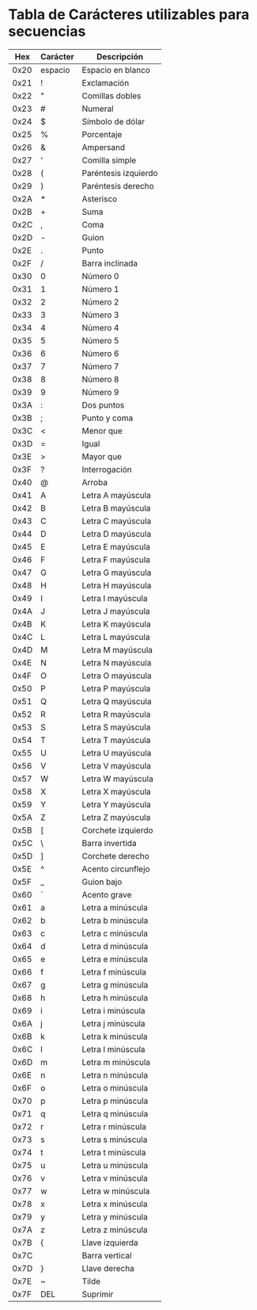 # Tabla de Carácteres utilizables para secuencias
| Hex  | Carácter | Descripción          |
|------|----------|----------------------|
| 0x20 | espacio  | Espacio en blanco    |
| 0x21 |	!	  | Exclamación          |
| 0x22 |	"	  | Comillas dobles      |
| 0x23 |	#	  | Numeral              |
| 0x24 |	$	  | Símbolo de dólar     |
| 0x25 |	%	  | Porcentaje           |
| 0x26 |	&	  | Ampersand            |
| 0x27 |	'	  | Comilla simple       |
| 0x28 |	(	  | Paréntesis izquierdo |
| 0x29 |	)	  | Paréntesis derecho   |
| 0x2A |	*	  | Asterisco            |
| 0x2B |	+	  | Suma                 |
| 0x2C |	,	  | Coma                 |
| 0x2D |	-	  | Guion                |
| 0x2E |	.	  | Punto                |
| 0x2F |	/	  | Barra inclinada      |
| 0x30 |	0	  | Número 0             |
| 0x31 |	1	  | Número 1             |
| 0x32 |	2	  | Número 2             |
| 0x33 |	3	  | Número 3             |
| 0x34 |	4	  | Número 4             |
| 0x35 |	5	  | Número 5             |
| 0x36 |	6	  | Número 6             |
| 0x37 |	7	  | Número 7             |
| 0x38 |	8	  |	Número 8             |
| 0x39 |	9	  |	Número 9             |
| 0x3A |	:	  |	Dos puntos           |
| 0x3B |	;	  |	Punto y coma         |
| 0x3C | 	<	  |	Menor que            |
| 0x3D |	=	  |	Igual                |
| 0x3E |	>	  |	Mayor que            |
| 0x3F |	?	  |	Interrogación        |
| 0x40 |	@	  |	Arroba               |
| 0x41 |	A	  |	Letra A mayúscula    |
| 0x42 |	B	  |	Letra B mayúscula    |
| 0x43 |	C	  |	Letra C mayúscula    |
| 0x44 |	D	  |	Letra D mayúscula    |
| 0x45 |	E	  |	Letra E mayúscula    |
| 0x46 |	F	  |	Letra F mayúscula    |
| 0x47 |	G	  |	Letra G mayúscula    |
| 0x48 |	H	  |	Letra H mayúscula    |
| 0x49 |	I	  |	Letra I mayúscula    |
| 0x4A |	J	  |	Letra J mayúscula    |
| 0x4B |	K	  |	Letra K mayúscula    |
| 0x4C |	L	  |	Letra L mayúscula    |
| 0x4D |	M	  |	Letra M mayúscula    |
| 0x4E |	N	  |	Letra N mayúscula    |
| 0x4F |	O	  |	Letra O mayúscula    |
| 0x50 |	P	  |	Letra P mayúscula    |
| 0x51 |	Q	  |	Letra Q mayúscula    |
| 0x52 |	R	  |	Letra R mayúscula    |
| 0x53 |	S	  |	Letra S mayúscula    |
| 0x54 |	T	  |	Letra T mayúscula    |
| 0x55 |	U	  |	Letra U mayúscula    |
| 0x56 |	V	  |	Letra V mayúscula    |
| 0x57 |	W	  |	Letra W mayúscula    |
| 0x58 |	X	  |	Letra X mayúscula    |
| 0x59 |	Y	  |	Letra Y mayúscula    |
| 0x5A |	Z	  |	Letra Z mayúscula    |
| 0x5B |	[	  |	Corchete izquierdo   |
| 0x5C |	\	  |	Barra invertida      |
| 0x5D |	]	  |	Corchete derecho     |
| 0x5E |	^	  |	Acento circunflejo   |
| 0x5F |	_	  |	Guion bajo           |
| 0x60 |	`	  |	Acento grave         |
| 0x61 |	a	  |	Letra a minúscula    |
| 0x62 |	b	  |	Letra b minúscula    |
| 0x63 |	c	  |	Letra c minúscula    |
| 0x64 | 	d	  |	Letra d minúscula    |
| 0x65 |	e	  |	Letra e minúscula    |
| 0x66 |	f	  |	Letra f minúscula    |
| 0x67 |	g	  |	Letra g minúscula    |
| 0x68 |	h	  |	Letra h minúscula    |
| 0x69 |	i	  |	Letra i minúscula    |
| 0x6A |	j	  |	Letra j minúscula    |
| 0x6B |	k	  |	Letra k minúscula    |
| 0x6C |	l	  |	Letra l minúscula    |
| 0x6D |	m	  |	Letra m minúscula    |
| 0x6E |	n	  |	Letra n minúscula    |
| 0x6F |	o	  |	Letra o minúscula    |
| 0x70 |	p	  |	Letra p minúscula    |
| 0x71 |	q	  |	Letra q minúscula    |
| 0x72 |	r	  |	Letra r minúscula    |
| 0x73 |	s	  |	Letra s minúscula    |
| 0x74 |	t	  |	Letra t minúscula    |
| 0x75 |	u	  |	Letra u minúscula    |
| 0x76 |	v	  |	Letra v minúscula    |
| 0x77 |	w 	  |	Letra w minúscula    |
| 0x78 |	x 	  |	Letra x minúscula    |
| 0x79 |	y 	  |	Letra y minúscula    |
| 0x7A |	z 	  |	Letra z minúscula    |
| 0x7B |	{ 	  |	Llave izquierda      |
| 0x7C |		  |	Barra vertical       |
| 0x7D |	} 	  |	Llave derecha        |
| 0x7E |	~ 	  |	Tilde                |
| 0x7F |	DEL   |	Suprimir             |
